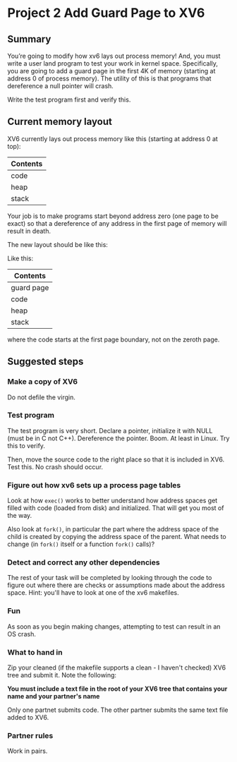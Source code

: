 # Project 2 Add Guard Page to XV6

## Summary

You’re going to modify how xv6 lays out process memory! And, you must write a user land program to test your work in kernel space. Specifically, you are going to add a guard page in the first 4K of memory (starting at address 0 of process memory). The utility of this is that programs that dereference a null pointer will crash. 

Write the test program first and verify this.

## Current memory layout

XV6 currently lays out process memory like this (starting at address 0 at top):

| Contents |
| --- |
| code |
| heap |
| stack |

Your job is to make programs start beyond address zero (one page to be exact) so that a dereference of any address 
in the first page of memory will result in death.

The new layout should be like this:

Like this:

| Contents |
| --- |
| guard page |
| code |
| heap |
| stack |


where the code starts at the first page boundary, not on the zeroth page.

## Suggested steps

### Make a copy of XV6

Do not defile the virgin.

### Test program

The test program is very short. Declare a pointer, initialize it with NULL (must be in C not C++). Dereference the pointer. Boom. At least in Linux. Try this to verify.

Then, move the source code to the right place so that it is included in XV6. Test this. No crash should occur.

###  Figure out how xv6 sets up a process page tables

Look at how ```exec()``` works to better understand how address spaces get filled with code (loaded from disk) and initialized. That will get you most of the way.

Also look at ```fork()```, in particular the part where the address space of the child is created by copying the address space of the parent. What needs to change (in ```fork()``` itself or a function ```fork()``` calls)?

### Detect and correct any other dependencies

The rest of your task will be completed by looking through the code to figure out where there are checks or assumptions made about the address space. Hint: you'll have to look at one of the xv6 makefiles.

### Fun

As soon as you begin making changes, attempting to test can result in an OS crash.

### What to hand in

Zip your cleaned (if the makefile supports a clean - I haven't checked) XV6 tree and submit it. Note the following:

**You must include a text file in the root of your XV6 tree that contains your name and your partner's name**

Only one partnet submits code. The other partner submits the same text file added to XV6.

### Partner rules

Work in pairs.

